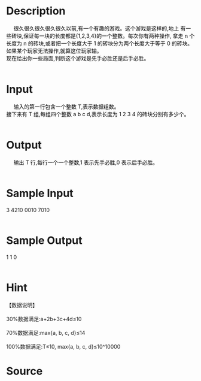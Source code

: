 
# Description

<div class="content"><div><span style="color: black">     </span><span style="color: black">很久很久很久很久很久以前,有一个有趣的游戏。这个游戏是这样的,地上 有一些砖块,保证每一块的长度都是</span><span style="color: black">{1,2,3,4}</span><span style="color: black">的一个整数。每次你有两种操作, 拿走 </span><span style="color: black">n </span><span style="color: black">个长度为 </span><span style="color: black">n </span><span style="color: black">的砖块,或者把一个长度大于 </span><span style="color: black">1 </span><span style="color: black">的砖块分为两个长度大于等于 </span><span style="color: black">0 </span><span style="color: black">的砖块。如果某个玩家无法操作,就算这位玩家输。</span></div>
<div><span style="color: black">现在给出你一些局面,判断这个游戏是先手必胜还是后手必胜。</span></div>
<div> </div></div>

# Input

<div class="content"><div><span style="color: black">     </span><span style="color: black">输入的第一行包含一个整数 </span><span style="color: black">T</span><span style="color: black">,</span><span style="color: black">表示数据组数。</span></div>
<div><span style="color: black">接下来有 </span><span style="color: black">T </span><span style="color: black">组,每组四个整数 </span><span style="color: black">a b c d</span><span style="color: black">,</span><span style="color: black">表示长度为 </span><span style="color: black">1 2 3 4 </span><span style="color: black">的砖块分别有多少个。</span></div>
<div> </div></div>

# Output

<div class="content"><div><span style="color: black">     </span><span style="color: black">输出 </span><span style="color: black">T </span><span style="color: black">行,每行一个一个整数,</span><span style="color: black">1 </span><span style="color: black">表示先手必胜,</span><span style="color: black">0 </span><span style="color: black">表示后手必胜。 </span></div>
<div> </div></div>

# Sample Input

<div class="content"><span class="sampledata">     3 4210 0010 7010<br/>
 <br/>
</span></div>

# Sample Output

<div class="content"><span class="sampledata">     1 1 0<br/>
 <br/>
</span></div>

# Hint

<div class="content"><p></p><p>【数据说明】<br/><br/>
30%数据满足:a+2b+3c+4d≤10 <br/><br/>
70%数据满足:max{a, b, c, d}≤14 <br/><br/>
100%数据满足:T≤10, max{a, b, c, d}≤10^10000</p><p></p></div>

# Source

<div class="content"><p><a href="problemset.php?search="></a></p></div>

